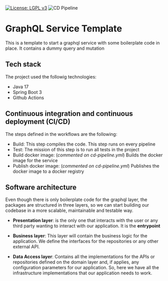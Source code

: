 [![License: LGPL v3](https://img.shields.io/badge/License-LGPLv3-blue.svg)](https://www.gnu.org/licenses/lgpl-3.0)
![CD Pipeline](https://github.com/rogomdi/graphql-service/workflows/CD%20Pipeline/badge.svg)

# GraphQL Service Template
This is a template to start a graphql service with some boilerplate code in place. It contains a dummy query and mutation

Tech stack
---
The project used the followig technologies:
- Java 17
- Spring Boot 3
- Github Actions


Continuous integration and continuous deployment (CI/CD)
---
The steps defined in the workflows are the following:
- Build: This step compiles the code. This step runs on every pipeline
- Test: The mission of this step is to run all tests in the project
- Build docker image: (_commented on cd-pipeline.yml_) Builds the docker image for the service
- Publish docker image: (_commented on cd-pipeline.yml_) Publishes the docker image to a docker registry

Software architecture
---

Even though there is only boilerplate code for the graphql layer, the packages are structured in three layers, so we can start building our codebase in a more scalable, maintainable and testable way.

- **Presentation layer**: is the only one that interacts with the user or any third party wanting to interact with our application. It is the **entrypoint**

- **Business layer**: This layer will contain the business logic for the application. We define the interfaces for the repositories or any other external API.

- **Data Access layer**: Contains all the implementations for the APIs or repositories defined on the domain layer and, if applies, any configuration parameters for our application. So, here we have all the infrastructure implementations that our application needs to work.
